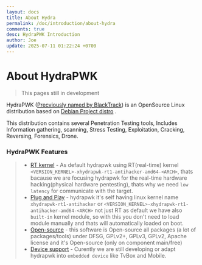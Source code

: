 ```yaml
---
layout: docs
title: About Hydra
permalink: /doc/introduction/about-hydra
comments: true
desc: HydraPWK Introduction
author: Joe
update: 2025-07-11 01:22:24 +0700
---
```



# About HydraPWK

> This pages still in development

HydraPWK ([Precviously named by BlackTrack]()) is an OpenSource Linux distribution based on [Debian Project distro]() .

This distribution contains several Penetration Testing tools, Includes Information gathering, scanning, Stress Testing, Exploitation, Cracking, Reversing, Forensics, Drone.

### HydraPWK Features
> - [RT kernel]() - As default hydrapwk using RT(real-time) kernel `<VERSION_KERNEL>-xhydrapwk-rt1-antihacker-amd64-<ARCH>`, thats bacause we are focusing hydrapwk for the real-time hardware hacking(physical hardware pentesting), thats why we need `low latency` for communicate with the target.
> - [Plug and Play]() - hydrapwk it's self having linux kernel name `xhydrapwk-rt1-antihacker` or `<VERSION_KERNEL>-xhydrapwk-rt1-antihacker-amd64-<ARCH>` not just RT as default we have also `built-in` kernel module, so with this you don't need to load module manually and thats will automatically loaded on boot.
> - [Open-source]() - this software is Open-source all packages (a lot of packages/tools) under DFSG, GPLv2+, GPLv3, GPLv2, Apache license and it's Open-source (only on component main/free)
> - [Device support]() - Curently we are still developing or adapt hydrapwk into `embedded device` like TvBox and Mobile.